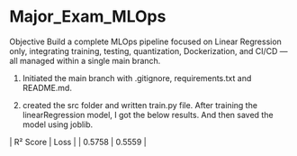# Major_Exam_MLOps

Objective
 Build a complete MLOps pipeline focused on Linear Regression only, integrating training, testing,
 quantization, Dockerization, and CI/CD — all managed within a single main branch.

1. Initiated the main branch with .gitignore, requirements.txt and README.md.

2. created the src folder and written train.py file. After training the linearRegression model, I got the below results. And then saved the model using joblib.

|  R² Score |  Loss  |
|  0.5758   | 0.5559 |